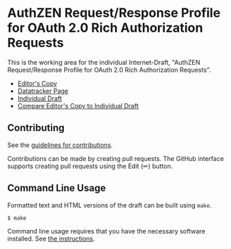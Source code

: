 # AuthZEN Request/Response Profile for OAuth 2.0 Rich Authorization Requests

This is the working area for the individual Internet-Draft, "AuthZEN Request/Response Profile for OAuth 2.0 Rich Authorization Requests".

* [Editor's Copy](https://davidjbrossard.github.io/authzen-rar-profile/#go.draft-brossard-oauth-rar-authzen.html)
* [Datatracker Page](https://datatracker.ietf.org/doc/draft-brossard-oauth-rar-authzen)
* [Individual Draft](https://datatracker.ietf.org/doc/html/draft-brossard-oauth-rar-authzen)
* [Compare Editor's Copy to Individual Draft](https://davidjbrossard.github.io/authzen-rar-profile/#go.draft-brossard-oauth-rar-authzen.diff)


## Contributing

See the
[guidelines for contributions](https://github.com/davidjbrossard/authzen-rar-profile/blob/main/CONTRIBUTING.md).

Contributions can be made by creating pull requests.
The GitHub interface supports creating pull requests using the Edit (✏) button.


## Command Line Usage

Formatted text and HTML versions of the draft can be built using `make`.

```sh
$ make
```

Command line usage requires that you have the necessary software installed.  See
[the instructions](https://github.com/martinthomson/i-d-template/blob/main/doc/SETUP.md).


